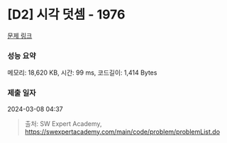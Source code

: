 # [D2] 시각 덧셈 - 1976 

[문제 링크](https://swexpertacademy.com/main/code/problem/problemDetail.do?contestProbId=AV5PttaaAZIDFAUq) 

### 성능 요약

메모리: 18,620 KB, 시간: 99 ms, 코드길이: 1,414 Bytes

### 제출 일자

2024-03-08 04:37



> 출처: SW Expert Academy, https://swexpertacademy.com/main/code/problem/problemList.do